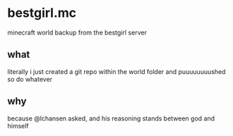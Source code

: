 # bestgirl.mc
minecraft world backup from the bestgirl server

## what
literally i just created a git repo within the world folder and puuuuuuuushed so do whatever

## why
because @lchansen asked, and his reasoning stands between god and himself

